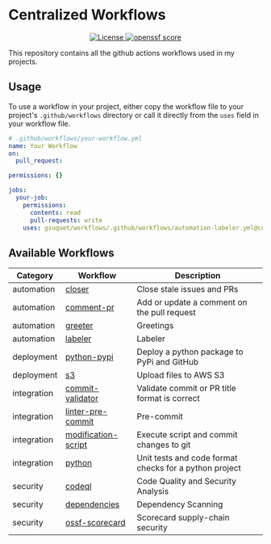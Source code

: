 # Centralized Workflows
<p align="center">
  <a href="https://github.com/gsuquet/workflows/blob/main/LICENSE" target="_blank" alt="License">
    <img src="https://img.shields.io/github/license/gsuquet/workflows" alt="License">
  </a>
  <a href="https://securityscorecards.dev/viewer/?uri=github.com/gsuquet/workflows" alt="openssf scorecard"> 
    <img src="https://api.securityscorecards.dev/projects/github.com/gsuquet/workflows/badge" alt="openssf score"/> 
  </a>
</p>

This repository contains all the github actions workflows used in my projects.

## Usage

To use a workflow in your project, either copy the workflow file to your project's `.github/workflows` directory or call it directly from the `uses` field in your workflow file.

```yaml
# .github/workflows/your-workflow.yml
name: Your Workflow
on:
  pull_request:

permissions: {}

jobs:
  your-job:
    permissions:
      contents: read
      pull-requests: write
    uses: gsuquet/workflows/.github/workflows/automation-labeler.yml@commit-sha
```

## Available Workflows

| Category | Workflow | Description |
| --- | --- | --- |
| automation | [closer](./.github/workflows/automation-closer.yml) | Close stale issues and PRs |
| automation | [comment-pr](./.github/workflows/automation-comment-pr.yml) | Add or update a comment on the pull request |
| automation | [greeter](./.github/workflows/automation-greeter.yml) | Greetings |
| automation | [labeler](./.github/workflows/automation-labeler.yml) | Labeler |
| deployment | [python-pypi](./.github/workflows/deployment-python-pypi.yml) | Deploy a python package to PyPi and GitHub |
| deployment | [s3](./.github/workflows/deployment-s3.yml) | Upload files to AWS S3 |
| integration | [commit-validator](./.github/workflows/integration-commit-validator.yml) | Validate commit or PR title format is correct |
| integration | [linter-pre-commit](./.github/workflows/integration-linter-pre-commit.yml) | Pre-commit |
| integration | [modification-script](./.github/workflows/integration-modification-script.yml) | Execute script and commit changes to git |
| integration | [python](./.github/workflows/integration-python.yml) | Unit tests and code format checks for a python project |
| security | [codeql](./.github/workflows/security-codeql.yml) | Code Quality and Security Analysis |
| security | [dependencies](./.github/workflows/security-dependencies.yml) | Dependency Scanning |
| security | [ossf-scorecard](./.github/workflows/security-ossf-scorecard.yml) | Scorecard supply-chain security |
<!-- WORKFLOWS TABLE END -->

